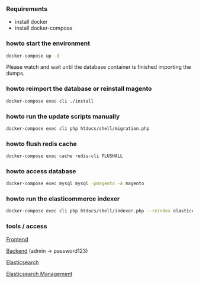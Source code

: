### Requirements 
 - install docker
 - install docker-compose

### howto start the environment
```bash
docker-compose up -d
```
Please watch and wait until the database container is finished importing the dumps.

### howto reimport the database or reinstall magento
```bash
docker-compose exec cli ./install
```
### howto run the update scripts manually
```bash
docker-compose exec cli php htdocs/shell/migration.php
```
### howto flush redis cache
```bash
docker-compose exec cache redis-cli FLUSHALL
```
### howto access database
```bash
docker-compose exec mysql mysql -pmagento -A magento
```
### howto run the elasticommerce indexer
```bash
docker-compose exec cli php htdocs/shell/indexer.php --reindex elasticommerce
```
### tools / access
[Frontend](https://www.elasticommerce.dev/)


[Backend](https://www.elasticommerce.dev/index.php/admin/) (admin -> password123)


[Elasticsearch](http://localhost:9200//)


[Elasticsearch Management](http://localhost:9201/#/overview?host=http:%2F%2Felasticsearch:9200)
